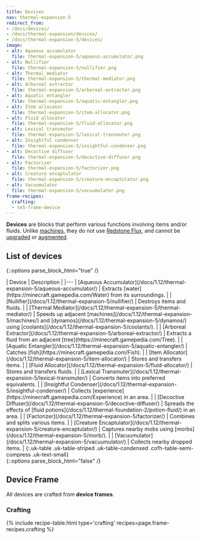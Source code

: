 ```yaml
---
title: Devices
nav: thermal-expansion-5
redirect_from:
- /docs/devices/
- /docs/thermal-expansion/devices/
- /docs/thermal-expansion-5/devices/
image:
- alt: Aqueous accumulator
  file: thermal-expansion-5/aqueous-accumulator.png
- alt: Nullifier
  file: thermal-expansion-5/nullifier.png
- alt: Thermal mediator
  file: thermal-expansion-5/thermal-mediator.png
- alt: Arboreal extractor
  file: thermal-expansion-5/arboreal-extractor.png
- alt: Aquatic entangler
  file: thermal-expansion-5/aquatic-entangler.png
- alt: Item allocator
  file: thermal-expansion-5/item-allocator.png
- alt: Fluid allocator
  file: thermal-expansion-5/fluid-allocator.png
- alt: Lexical transmuter
  file: thermal-expansion-5/lexical-transmuter.png
- alt: Insightful condenser
  file: thermal-expansion-5/insightful-condenser.png
- alt: Decoctive diffuser
  file: thermal-expansion-5/decoctive-diffuser.png
- alt: Factorizer
  file: thermal-expansion-5/factorizer.png
- alt: Creature encaptulator
  file: thermal-expansion-5/creature-encaptulator.png
- alt: Vacuumulator
  file: thermal-expansion-5/vacuumulator.png
frame-recipes:
  crafting:
  - te5-frame-device
---
```


**Devices** are blocks that perform various functions involving items and/or
fluids. Unlike [machines](/docs/1.12/thermal-expansion-5/machines/), they do not use [Redstone
Flux](/docs/redstone-flux/), and cannot be [upgraded](/docs/1.12/thermal-foundation-2/tiers/) or
[augmented](/docs/1.12/thermal-expansion-5/augments/).


List of devices
---------------

{::options parse_block_html="true" /}
<div class="uk-overflow-container">
| Device | Description |
|---
| [Aqueous Accumulator](/docs/1.12/thermal-expansion-5/aqueous-accumulator/) | Extracts [water](https://minecraft.gamepedia.com/Water) from its surroundings. |
| [Nullifier](/docs/1.12/thermal-expansion-5/nullifier/) | Destroys items and fluids. |
| [Thermal Mediator](/docs/1.12/thermal-expansion-5/thermal-mediator/) | Speeds up adjacent [machines](/docs/1.12/thermal-expansion-5/machines/) and [dynamos](/docs/1.12/thermal-expansion-5/dynamos/) using [coolants](/docs/1.12/thermal-expansion-5/coolants/). |
| [Arboreal Extractor](/docs/1.12/thermal-expansion-5/arboreal-extractor/) | Extracts a fluid from an adjacent [tree](https://minecraft.gamepedia.com/Tree). |
| [Aquatic Entangler](/docs/1.12/thermal-expansion-5/aquatic-entangler/) | Catches [fish](https://minecraft.gamepedia.com/Fish). |
| [Item Allocator](/docs/1.12/thermal-expansion-5/item-allocator/) | Stores and transfers items. |
| [Fluid Allocator](/docs/1.12/thermal-expansion-5/fluid-allocator/) | Stores and transfers fluids. |
| [Lexical Transmuter](/docs/1.12/thermal-expansion-5/lexical-transmuter/) | Converts items into preferred equivalents. |
| [Insightful Condenser](/docs/1.12/thermal-expansion-5/insightful-condenser/) | Collects [experience](https://minecraft.gamepedia.com/Experience) in an area. |
| [Decoctive Diffuser](/docs/1.12/thermal-expansion-5/decoctive-diffuser/) | Spreads the effects of [fluid potions](/docs/1.12/thermal-foundation-2/potion-fluid/) in an area. |
| [Factorizer](/docs/1.12/thermal-expansion-5/factorizer/) | Combines and splits various items. |
| [Creature Encaptulator](/docs/1.12/thermal-expansion-5/creature-encaptulator/) | Captures nearby mobs using [morbs](/docs/1.12/thermal-expansion-5/morb/). |
| [Vacuumulator](/docs/1.12/thermal-expansion-5/vacuumulator/) | Collects nearby dropped items. |
{:.uk-table .uk-table-striped .uk-table-condensed .cofh-table-semi-compress .uk-text-small}
</div>
{::options parse_block_html="false" /}


Device Frame
------------

All devices are crafted from **device frames**.

### Crafting
{% include recipe-table.html type='crafting' recipes=page.frame-recipes.crafting %}
